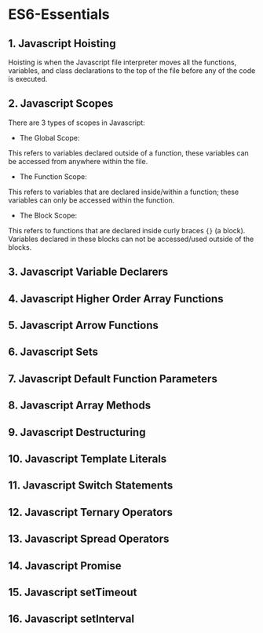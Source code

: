 # ES6-Essentials

## 1. Javascript Hoisting
Hoisting is when the Javascript file interpreter moves all the functions, variables, and class declarations to the top of the file before any of the code is executed.
## 2. Javascript Scopes
There are 3 types of scopes in Javascript:
* The Global Scope:

This refers to variables declared outside of a function, these variables can be accessed from anywhere within the file.
* The Function Scope:

This refers to variables that are declared inside/within a function; these variables can only be accessed within the function.
* The Block Scope:

This refers to functions that are declared inside curly braces `{}` (a block).
Variables declared in these blocks can not be accessed/used outside of the blocks.
## 3. Javascript Variable Declarers
## 4. Javascript Higher Order Array Functions
## 5. Javascript Arrow Functions
## 6. Javascript Sets
## 7. Javascript Default Function Parameters
## 8. Javascript Array Methods
## 9. Javascript Destructuring
## 10. Javascript Template Literals
## 11. Javascript Switch Statements
## 12. Javascript Ternary Operators
## 13. Javascript Spread Operators
## 14. Javascript Promise
## 15. Javascript setTimeout
## 16. Javascript setInterval
